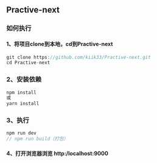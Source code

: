 ## Practive-next
### 如何执行
#### 1、将项目clone到本地，cd到Practive-next
```javascript
git clone https://github.com/kiik33/Practive-next.git
cd Practive-next
```
### 2、安装依赖
```javascript
npm install
或
yarn install
```
### 3、执行
```javascript
npm run dev
// npm run build（打包）
```
#### 4、打开浏览器浏览 http:/localhost:9000
